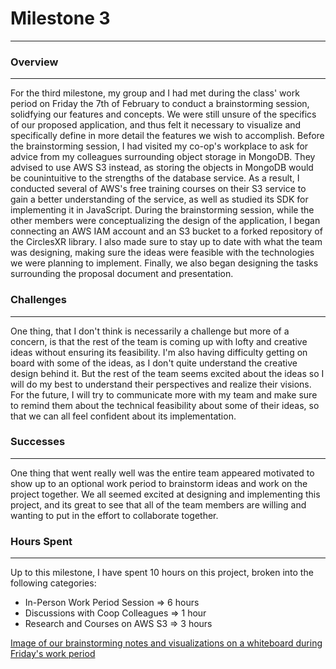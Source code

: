 # Milestone 3

---

### Overview

---

For the third milestone, my group and I had met during the class' work period on Friday the 7th of February to conduct a brainstorming session, solidfying our features and concepts. We were still unsure of the specifics of our proposed application, and thus felt it necessary to visualize and specifically define in more detail the features we wish to accomplish. Before the brainstorming session, I had visited my co-op's workplace to ask for advice from my colleagues surrounding object storage in MongoDB. They advised to use AWS S3 instead, as storing the objects in MongoDB would be counintuitive to the strengths of the database service. As a result, I conducted several of AWS's free training courses on their S3 service to gain a better understanding of the service, as well as studied its SDK for implementing it in JavaScript. During the brainstorming session, while the other members were conceptualizing the design of the application, I began connecting an AWS IAM account and an S3 bucket to a forked repository of the CirclesXR library. I also made sure to stay up to date with what the team was designing, making sure the ideas were feasible with the technologies we were planning to implement. Finally, we also began designing the tasks surrounding the proposal document and presentation.

### Challenges

---

One thing, that I don't think is necessarily a challenge but more of a concern, is that the rest of the team is coming up with lofty and creative ideas without ensuring its feasibility. I'm also having difficulty getting on board with some of the ideas, as I don't quite understand the creative design behind it. But the rest of the team seems excited about the ideas so I will do my best to understand their perspectives and realize their visions. For the future, I will try to communicate more with my team and make sure to remind them about the technical feasibility about some of their ideas, so that we can all feel confident about its implementation.

### Successes

---

One thing that went really well was the entire team appeared motivated to show up to an optional work period to brainstorm ideas and work on the project together. We all seemed excited at designing and implementing this project, and its great to see that all of the team members are willing and wanting to put in the effort to collaborate together.

### Hours Spent

---

Up to this milestone, I have spent 10 hours on this project, broken into the following categories:

- In-Person Work Period Session ⇒ 6 hours
- Discussions with Coop Colleagues => 1 hour
- Research and Courses on AWS S3 => 3 hours

[Image of our brainstorming notes and visualizations on a whiteboard during Friday's work period](/assets/M3_image.jpg)
